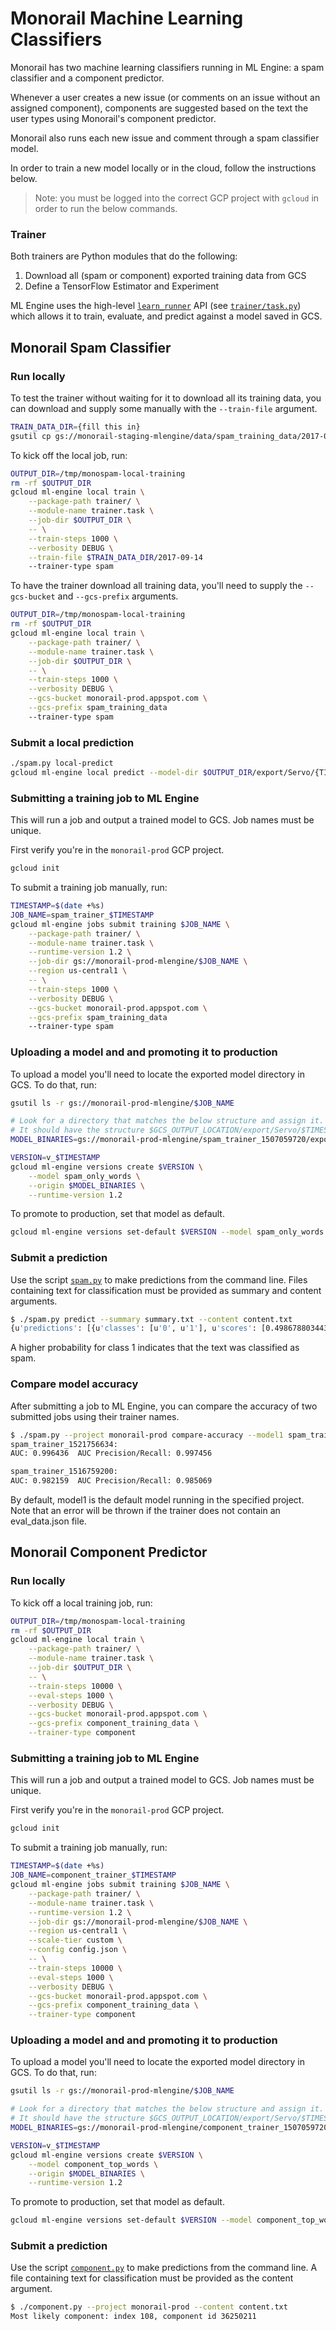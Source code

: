 ﻿# Monorail Machine Learning Classifiers

Monorail has two machine learning classifiers running in ML Engine: a spam classifier and a component predictor.

Whenever a user creates a new issue (or comments on an issue without an assigned component), components are suggested based on the text the user types using Monorail's component predictor.

Monorail also runs each new issue and comment through a spam classifier model.

In order to train a new model locally or in the cloud, follow the instructions below.

> Note: you must be logged into the correct GCP project with `gcloud` in order to run the below commands.

### Trainer

Both trainers are Python modules that do the following:

1. Download all (spam or component) exported training data from GCS
2. Define a TensorFlow Estimator and Experiment

ML Engine uses the high-level [`learn_runner`](https://www.tensorflow.org/api_docs/python/tf/contrib/learn/learn_runner/run) API (see [`trainer/task.py`](trainer/task.py)) which allows it to train, evaluate, and predict against a model saved in GCS.

## Monorail Spam Classifier

### Run locally

To test the trainer without waiting for it to download all its training data, you can download and supply some manually with the `--train-file` argument.

```sh
TRAIN_DATA_DIR={fill this in}
gsutil cp gs://monorail-staging-mlengine/data/spam_training_data/2017-09-14 $TRAIN_DATA_DIR
```

To kick off the local job, run:

```sh
OUTPUT_DIR=/tmp/monospam-local-training
rm -rf $OUTPUT_DIR
gcloud ml-engine local train \
    --package-path trainer/ \
    --module-name trainer.task \
    --job-dir $OUTPUT_DIR \
    -- \
    --train-steps 1000 \
    --verbosity DEBUG \
    --train-file $TRAIN_DATA_DIR/2017-09-14
    --trainer-type spam
```

To have the trainer download all training data, you'll need to supply the
`--gcs-bucket` and `--gcs-prefix` arguments.

```sh
OUTPUT_DIR=/tmp/monospam-local-training
rm -rf $OUTPUT_DIR
gcloud ml-engine local train \
    --package-path trainer/ \
    --module-name trainer.task \
    --job-dir $OUTPUT_DIR \
    -- \
    --train-steps 1000 \
    --verbosity DEBUG \
    --gcs-bucket monorail-prod.appspot.com \
    --gcs-prefix spam_training_data
    --trainer-type spam
```

### Submit a local prediction

```sh
./spam.py local-predict
gcloud ml-engine local predict --model-dir $OUTPUT_DIR/export/Servo/{TIMESTAMP}/ --json-instances /tmp/instances.json
```

### Submitting a training job to ML Engine

This will run a job and output a trained model to GCS. Job names must be unique.

First verify you're in the `monorail-prod` GCP project.

```sh
gcloud init
```

To submit a training job manually, run:

```sh
TIMESTAMP=$(date +%s)
JOB_NAME=spam_trainer_$TIMESTAMP
gcloud ml-engine jobs submit training $JOB_NAME \
    --package-path trainer/ \
    --module-name trainer.task \
    --runtime-version 1.2 \
    --job-dir gs://monorail-prod-mlengine/$JOB_NAME \
    --region us-central1 \
    -- \
    --train-steps 1000 \
    --verbosity DEBUG \
    --gcs-bucket monorail-prod.appspot.com \
    --gcs-prefix spam_training_data
    --trainer-type spam
```

### Uploading a model and and promoting it to production

To upload a model you'll need to locate the exported model directory in GCS. To do that, run:

```sh
gsutil ls -r gs://monorail-prod-mlengine/$JOB_NAME

# Look for a directory that matches the below structure and assign it.
# It should have the structure $GCS_OUTPUT_LOCATION/export/Servo/$TIMESTAMP/.
MODEL_BINARIES=gs://monorail-prod-mlengine/spam_trainer_1507059720/export/Servo/1507060043/

VERSION=v_$TIMESTAMP
gcloud ml-engine versions create $VERSION \
    --model spam_only_words \
    --origin $MODEL_BINARIES \
    --runtime-version 1.2
```

To promote to production, set that model as default.

```sh
gcloud ml-engine versions set-default $VERSION --model spam_only_words
```

### Submit a prediction

Use the script [`spam.py`](spam.py) to make predictions
from the command line. Files containing text for classification must be provided as summary and content arguments.

```sh
$ ./spam.py predict --summary summary.txt --content content.txt
{u'predictions': [{u'classes': [u'0', u'1'], u'scores': [0.4986788034439087, 0.5013211965560913]}]}
```

A higher probability for class 1 indicates that the text was classified as spam.

### Compare model accuracy

After submitting a job to ML Engine, you can compare the accuracy of two submitted jobs using their trainer names.

```sh
$ ./spam.py --project monorail-prod compare-accuracy --model1 spam_trainer_1521756634 --model2 spam_trainer_1516759200
spam_trainer_1521756634:
AUC: 0.996436  AUC Precision/Recall: 0.997456

spam_trainer_1516759200:
AUC: 0.982159  AUC Precision/Recall: 0.985069
```

By default, model1 is the default model running in the specified project. Note that an error will be thrown if the trainer does not contain an eval_data.json file.

## Monorail Component Predictor

### Run locally

To kick off a local training job, run:

```sh
OUTPUT_DIR=/tmp/monospam-local-training
rm -rf $OUTPUT_DIR
gcloud ml-engine local train \
    --package-path trainer/ \
    --module-name trainer.task \
    --job-dir $OUTPUT_DIR \
    -- \
    --train-steps 10000 \
    --eval-steps 1000 \
    --verbosity DEBUG \
    --gcs-bucket monorail-prod.appspot.com \
    --gcs-prefix component_training_data \
    --trainer-type component
```

### Submitting a training job to ML Engine

This will run a job and output a trained model to GCS. Job names must be unique.

First verify you're in the `monorail-prod` GCP project.

```sh
gcloud init
```

To submit a training job manually, run:

```sh
TIMESTAMP=$(date +%s)
JOB_NAME=component_trainer_$TIMESTAMP
gcloud ml-engine jobs submit training $JOB_NAME \
    --package-path trainer/ \
    --module-name trainer.task \
    --runtime-version 1.2 \
    --job-dir gs://monorail-prod-mlengine/$JOB_NAME \
    --region us-central1 \
    --scale-tier custom \
    --config config.json \
    -- \
    --train-steps 10000 \
    --eval-steps 1000 \
    --verbosity DEBUG \
    --gcs-bucket monorail-prod.appspot.com \
    --gcs-prefix component_training_data \
    --trainer-type component
```

### Uploading a model and and promoting it to production

To upload a model you'll need to locate the exported model directory in GCS. To do that, run:

```sh
gsutil ls -r gs://monorail-prod-mlengine/$JOB_NAME

# Look for a directory that matches the below structure and assign it.
# It should have the structure $GCS_OUTPUT_LOCATION/export/Servo/$TIMESTAMP/.
MODEL_BINARIES=gs://monorail-prod-mlengine/component_trainer_1507059720/export/Servo/1507060043/

VERSION=v_$TIMESTAMP
gcloud ml-engine versions create $VERSION \
    --model component_top_words \
    --origin $MODEL_BINARIES \
    --runtime-version 1.2
```
To promote to production, set that model as default.

```sh
gcloud ml-engine versions set-default $VERSION --model component_top_words
```

### Submit a prediction

Use the script [`component.py`](component.py) to make predictions from the command line. A file containing text for classification must be provided as the content argument.

```sh
$ ./component.py --project monorail-prod --content content.txt
Most likely component: index 108, component id 36250211
```
